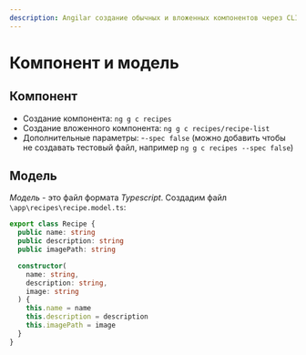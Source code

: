 ```yaml
---
description: Angilar создание обычных и вложенных компонентов через CLI. Описание модели.
---
```


# Компонент и модель

## Компонент

- Создание компонента: `ng g c recipes`
- Создание вложенного компонента: `ng g c recipes/recipe-list`
- Дополнительные параметры: -`-spec false` (можно добавить чтобы не создавать тестовый файл, например `ng g c recipes --spec false`)

## Модель

_Модель_ - это файл формата _Typescript_. Создадим файл `\app\recipes\recipe.model.ts`:

```typescript
export class Recipe {
  public name: string
  public description: string
  public imagePath: string

  constructor(
    name: string,
    description: string,
    image: string
  ) {
    this.name = name
    this.description = description
    this.imagePath = image
  }
}
```
